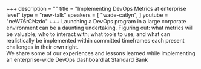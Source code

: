 +++
description = ""
title = "Implementing DevOps Metrics at enterprise level"
type = "new-talk"
speakers = [
        "wade-catlyn",
]
youtube = "neW76rCNzdo"
+++
Launching a DevOps program in a large corporate environment can be a daunting undertaking. 
Figuring out: what metrics will be valuable; who to interact with; what tools to use; and what can realistically be implemented within committed timeframes each present challenges in their own right.  
We share some of our experiences and lessons learned while implementing an enterprise-wide DevOps dashboard at Standard Bank